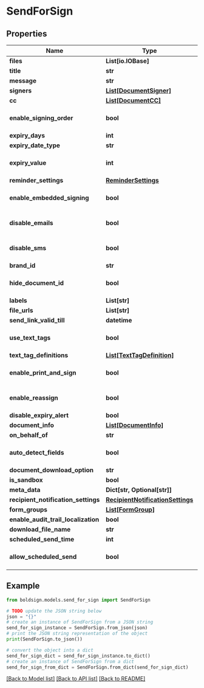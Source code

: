 # SendForSign


## Properties

Name | Type | Description | Notes
------------ | ------------- | ------------- | -------------
**files** | **List[io.IOBase]** |  | [optional] 
**title** | **str** |  | [optional] 
**message** | **str** |  | [optional] 
**signers** | [**List[DocumentSigner]**](DocumentSigner.md) |  | [optional] 
**cc** | [**List[DocumentCC]**](DocumentCC.md) |  | [optional] 
**enable_signing_order** | **bool** |  | [optional] [default to False]
**expiry_days** | **int** |  | [optional] 
**expiry_date_type** | **str** |  | [optional] 
**expiry_value** | **int** |  | [optional] [default to 60]
**reminder_settings** | [**ReminderSettings**](ReminderSettings.md) |  | [optional] 
**enable_embedded_signing** | **bool** |  | [optional] [default to False]
**disable_emails** | **bool** |  | [optional] [default to False]
**disable_sms** | **bool** |  | [optional] [default to False]
**brand_id** | **str** |  | [optional] 
**hide_document_id** | **bool** |  | [optional] [default to False]
**labels** | **List[str]** |  | [optional] 
**file_urls** | **List[str]** |  | [optional] 
**send_link_valid_till** | **datetime** |  | [optional] 
**use_text_tags** | **bool** |  | [optional] [default to False]
**text_tag_definitions** | [**List[TextTagDefinition]**](TextTagDefinition.md) |  | [optional] 
**enable_print_and_sign** | **bool** |  | [optional] [default to False]
**enable_reassign** | **bool** |  | [optional] [default to True]
**disable_expiry_alert** | **bool** |  | [optional] 
**document_info** | [**List[DocumentInfo]**](DocumentInfo.md) |  | [optional] 
**on_behalf_of** | **str** |  | [optional] 
**auto_detect_fields** | **bool** |  | [optional] [default to False]
**document_download_option** | **str** |  | [optional] 
**is_sandbox** | **bool** |  | [optional] 
**meta_data** | **Dict[str, Optional[str]]** |  | [optional] 
**recipient_notification_settings** | [**RecipientNotificationSettings**](RecipientNotificationSettings.md) |  | [optional] 
**form_groups** | [**List[FormGroup]**](FormGroup.md) |  | [optional] 
**enable_audit_trail_localization** | **bool** |  | [optional] 
**download_file_name** | **str** |  | [optional] 
**scheduled_send_time** | **int** |  | [optional] 
**allow_scheduled_send** | **bool** |  | [optional] [default to False]

## Example

```python
from boldsign.models.send_for_sign import SendForSign

# TODO update the JSON string below
json = "{}"
# create an instance of SendForSign from a JSON string
send_for_sign_instance = SendForSign.from_json(json)
# print the JSON string representation of the object
print(SendForSign.to_json())

# convert the object into a dict
send_for_sign_dict = send_for_sign_instance.to_dict()
# create an instance of SendForSign from a dict
send_for_sign_from_dict = SendForSign.from_dict(send_for_sign_dict)
```
[[Back to Model list]](../README.md#documentation-for-models) [[Back to API list]](../README.md#documentation-for-api-endpoints) [[Back to README]](../README.md)


